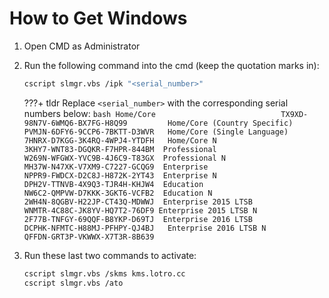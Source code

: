 # How to Get Windows

1. Open CMD as Administrator

2. Run the following command into the cmd (keep the quotation marks in):
	``` bash
	cscript slmgr.vbs /ipk "<serial_number>"
	```

	???+ tldr
		Replace `<serial_number>` with the corresponding serial numbers below:
		``` bash
		Home/Core                            TX9XD-98N7V-6WMQ6-BX7FG-H8Q99        
		Home/Core (Country Specific)         PVMJN-6DFY6-9CCP6-7BKTT-D3WVR  
		Home/Core (Single Language)          7HNRX-D7KGG-3K4RQ-4WPJ4-YTDFH  
		Home/Core N                          3KHY7-WNT83-DGQKR-F7HPR-844BM 
		Professional                         W269N-WFGWX-YVC9B-4J6C9-T83GX 
		Professional N                       MH37W-N47XK-V7XM9-C7227-GCQG9 
		Enterprise                           NPPR9-FWDCX-D2C8J-H872K-2YT43 
		Enterprise N                         DPH2V-TTNVB-4X9Q3-TJR4H-KHJW4 
		Education                            NW6C2-QMPVW-D7KKK-3GKT6-VCFB2 
		Education N                          2WH4N-8QGBV-H22JP-CT43Q-MDWWJ 
		Enterprise 2015 LTSB                 WNMTR-4C88C-JK8YV-HQ7T2-76DF9
		Enterprise 2015 LTSB N               2F77B-TNFGY-69QQF-B8YKP-D69TJ 
		Enterprise 2016 LTSB                 DCPHK-NFMTC-H88MJ-PFHPY-QJ4BJ  
		Enterprise 2016 LTSB N               QFFDN-GRT3P-VKWWX-X7T3R-8B639
		```

3. Run these last two commands to activate:
	``` bash
	cscript slmgr.vbs /skms kms.lotro.cc
	cscript slmgr.vbs /ato
	```

